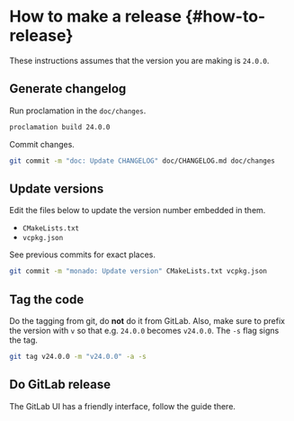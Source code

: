 # How to make a release {#how-to-release}

<!--
Copyright 2021, Collabora, Ltd. and the Monado contributors
SPDX-License-Identifier: BSL-1.0
-->

These instructions assumes that the version you are making is `24.0.0`.

## Generate changelog

Run proclamation in the `doc/changes`.

```sh
proclamation build 24.0.0
```

Commit changes.

```sh
git commit -m "doc: Update CHANGELOG" doc/CHANGELOG.md doc/changes
```

## Update versions

Edit the files below to update the version number embedded in them.

* `CMakeLists.txt`
* `vcpkg.json`

See previous commits for exact places.

```sh
git commit -m "monado: Update version" CMakeLists.txt vcpkg.json
```

## Tag the code

Do the tagging from git, do **not** do it from GitLab.
Also, make sure to prefix the version with `v` so that e.g. `24.0.0` becomes `v24.0.0`.
The `-s` flag signs the tag.

```sh
git tag v24.0.0 -m "v24.0.0" -a -s
```

## Do GitLab release

The GitLab UI has a friendly interface, follow the guide there.
